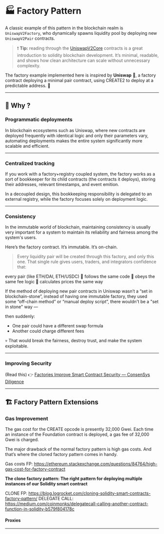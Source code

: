 # 🏭 Factory Pattern

A classic example of this pattern in the blockchain realm is `UniswapV2Factory`, who dynamically spawns liquidity pool by deploying new `UniswapV2Pair` contracts.

> ❗ **Tip:** reading through the [UniswapV2Core](https://github.com/Uniswap/v2-core) contracts is a great introduction to solidity blockchain development. It’s minimal, readable, and shows how clean architecture can scale without unnecessary complexity.

The factory example implemented here is inspired by **Uniswap** 🦄, a factory contract deploying a minimal pair comtract, using CREATE2 to deploy at a predictable address. 🚀

---

## 🧐 Why ?

### Programmatic deployments

In blockchain ecosystems such as Uniswap, where new contracts are deployed frequently with identical logic and only their parameters vary, automating deployments makes the entire system significantly more scalable and efficient.

---

### Centralized tracking

If you work with a factory+registry coupled system, the factory works as a sort of bookkeeper for its child contracts (the contracts it deploys), storing their addresses, relevant timestamps, and event emition.

In a decoupled design, this bookkeeping responsibility is delegated to an external registry, while the factory focuses solely on deployment logic.

---

### Consistency

In the immutable world of blockchain, maintaining consistency is usually very important for a system to maintain its reliability and fairness among the system's users.

Here’s the factory contract. It’s immutable. It’s on-chain.

> Every liquidity pair will be created through this factory, and only this one.
> That single rule gives users, traders, and integrators confidence that:

every pair (like ETH/DAI, ETH/USDC)
🧩 follows the same code
🧩 obeys the same fee logic
🧩 calculates prices the same way

If the method of deploying new pair contracts in Uniswap wasn’t a “set in blockchain-stone”, instead of having one immutable factory, they used some “off-chain method” or “manual deploy script”, there wouldn't be a "set in stone" way —

then suddenly:

- One pair could have a different swap formula
- Another could charge different fees

💀 That would break the fairness, destroy trust, and make the system exploitable.

---

### Improving Security

(Read this) 👉 [Factories Improve Smart Contract Security — ConsenSys Diligence](https://diligence.consensys.io/blog/2019/09/factories-improve-smart-contract-security/)

---

## 🏗️ Factory Pattern Extensions

### Gas Improvement

The gas cost for the CREATE opcode is presently 32,000 Gwei. Each time an instance of the Foundation contract is deployed, a gas fee of 32,000 Gwei is charged.

The major drawback of the normal factory pattern is high gas costs. And that’s where the cloned factory pattern comes in handy.

Gas costs FP: https://ethereum.stackexchange.com/questions/84764/high-gas-cost-for-factory-contract

**The clone factory pattern: The right pattern for deploying multiple instances of our Solidity smart contract**

CLONE FP: https://blog.logrocket.com/cloning-solidity-smart-contracts-factory-pattern/
DELEGATE CALL: https://medium.com/coinmonks/delegatecall-calling-another-contract-function-in-solidity-b579f804178c

#### Proxies

---
